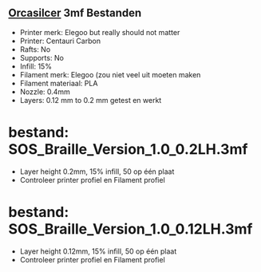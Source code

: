 ## [Orcasilcer](https://www.orcaslicer.com/) 3mf Bestanden

- Printer merk: Elegoo but really should not matter
- Printer: Centauri Carbon
- Rafts: No
- Supports: No
- Infill: 15%
- Filament merk: Elegoo (zou niet veel uit moeten maken
- Filament materiaal: PLA
- Nozzle: 0.4mm
- Layers: 0.12 mm to 0.2 mm getest en werkt 

# bestand: SOS_Braille_Version_1.0_0.2LH.3mf
- Layer height 0.2mm, 15% infill, 50 op één plaat
- Controleer printer profiel en Filament profiel

# bestand: SOS_Braille_Version_1.0_0.12LH.3mf
- Layer height 0.12mm, 15% infill, 50 op één plaat
- Controleer printer profiel en Filament profiel
